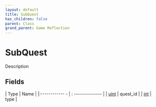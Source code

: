 ```yaml
---
layout: default
title: SubQuest
has_children: false
parent: Class
grand_parent: Game Reflection
---
```

# SubQuest
Description 

## Fields
| Type | Name |
|:------------ - | : -------------- |
| [uint](game-reflection/components/uint.md) | quest_id |
| [int](game-reflection/enums/int.md) | type |
